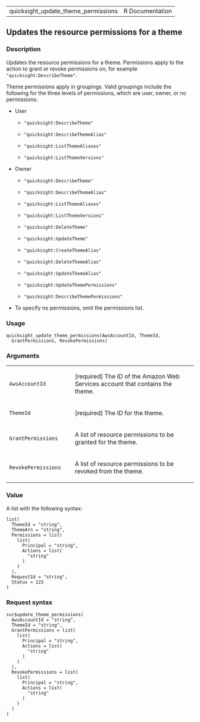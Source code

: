<table style="width: 100%;">
<tbody>
<tr class="odd">
<td>quicksight_update_theme_permissions</td>
<td style="text-align: right;">R Documentation</td>
</tr>
</tbody>
</table>

## Updates the resource permissions for a theme

### Description

Updates the resource permissions for a theme. Permissions apply to the
action to grant or revoke permissions on, for example
`"quicksight:DescribeTheme"`.

Theme permissions apply in groupings. Valid groupings include the
following for the three levels of permissions, which are user, owner, or
no permissions:

-   User

    -   `"quicksight:DescribeTheme"`

    -   `"quicksight:DescribeThemeAlias"`

    -   `"quicksight:ListThemeAliases"`

    -   `"quicksight:ListThemeVersions"`

-   Owner

    -   `"quicksight:DescribeTheme"`

    -   `"quicksight:DescribeThemeAlias"`

    -   `"quicksight:ListThemeAliases"`

    -   `"quicksight:ListThemeVersions"`

    -   `"quicksight:DeleteTheme"`

    -   `"quicksight:UpdateTheme"`

    -   `"quicksight:CreateThemeAlias"`

    -   `"quicksight:DeleteThemeAlias"`

    -   `"quicksight:UpdateThemeAlias"`

    -   `"quicksight:UpdateThemePermissions"`

    -   `"quicksight:DescribeThemePermissions"`

-   To specify no permissions, omit the permissions list.

### Usage

    quicksight_update_theme_permissions(AwsAccountId, ThemeId,
      GrantPermissions, RevokePermissions)

### Arguments

<table>
<colgroup>
<col style="width: 35%" />
<col style="width: 65%" />
</colgroup>
<tbody>
<tr class="odd">
<td><code
id="quicksight_update_theme_permissions_:_AwsAccountId">AwsAccountId</code></td>
<td><p>[required] The ID of the Amazon Web Services account that
contains the theme.</p></td>
</tr>
<tr class="even">
<td><code
id="quicksight_update_theme_permissions_:_ThemeId">ThemeId</code></td>
<td><p>[required] The ID for the theme.</p></td>
</tr>
<tr class="odd">
<td><code
id="quicksight_update_theme_permissions_:_GrantPermissions">GrantPermissions</code></td>
<td><p>A list of resource permissions to be granted for the
theme.</p></td>
</tr>
<tr class="even">
<td><code
id="quicksight_update_theme_permissions_:_RevokePermissions">RevokePermissions</code></td>
<td><p>A list of resource permissions to be revoked from the
theme.</p></td>
</tr>
</tbody>
</table>

### Value

A list with the following syntax:

    list(
      ThemeId = "string",
      ThemeArn = "string",
      Permissions = list(
        list(
          Principal = "string",
          Actions = list(
            "string"
          )
        )
      ),
      RequestId = "string",
      Status = 123
    )

### Request syntax

    svc$update_theme_permissions(
      AwsAccountId = "string",
      ThemeId = "string",
      GrantPermissions = list(
        list(
          Principal = "string",
          Actions = list(
            "string"
          )
        )
      ),
      RevokePermissions = list(
        list(
          Principal = "string",
          Actions = list(
            "string"
          )
        )
      )
    )
